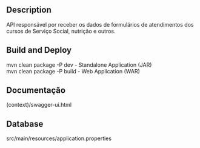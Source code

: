 ## Description

API responsável por receber os dados de formulários de atendimentos dos cursos de Serviço Social, nutrição e outros.

## Build and Deploy

mvn clean package -P dev - Standalone Application (JAR)\
mvn clean package -P build - Web Application (WAR)

## Documentação

(context)/swagger-ui.html

## Database

src/main/resources/application.properties
